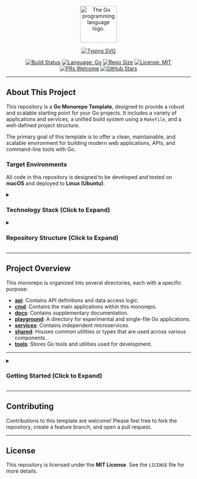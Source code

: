 <p align="center">
  <img src="https://upload.wikimedia.org/wikipedia/commons/thumb/0/05/Go_Logo_Blue.svg/1920px-Go_Logo_Blue.svg.png" alt="The Go programming language logo." width="100"/>
</p>

<p align="center">
  <a href="https://github.com/dunamismax/go-monorepo-template">
    <img src="https://readme-typing-svg.herokuapp.com?font=Fira+Code&size=24&pause=1000&color=00ADD8&center=true&vCenter=true&width=550&lines=Go+Monorepo+Template;A+Solid+Foundation+for+Your+Next+Project;Scalable.++Maintainable.++Efficient." alt="Typing SVG" />
  </a>
</p>

<p align="center">
  <a href="https://github.com/dunamismax/go-monorepo-template/actions/workflows/makefile.yml"><img src="https://github.com/dunamismax/go-monorepo-template/actions/workflows/makefile.yml/badge.svg" alt="Build Status"></a>
  <a href="https://go.dev/"><img src="https://img.shields.io/badge/Language-Go-blue.svg" alt="Language: Go"></a>
  <a href="https://img.shields.io/github/repo-size/dunamismax/go-monorepo-template"><img src="https://img.shields.io/github/repo-size/dunamismax/go-monorepo-template" alt="Repo Size"></a>
  <a href="https://github.com/dunamismax/go-monorepo-template/blob/main/LICENSE"><img src="https://img.shields.io/badge/License-MIT-yellow.svg" alt="License: MIT"></a>
  <a href="https://github.com/dunamismax/go-monorepo-template/pulls"><img src="https://img.shields.io/badge/PRs-welcome-brightgreen.svg?style=flat-square" alt="PRs Welcome"></a>
  <a href="https://github.com/dunamismax/go-monorepo-template/stargazers"><img src="https://img.shields.io/github/stars/dunamismax/go-monorepo-template" alt="GitHub Stars"></a>
</p>

---

## About This Project

This repository is a **Go Monorepo Template**, designed to provide a robust and scalable starting point for your Go projects. It includes a variety of applications and services, a unified build system using a `Makefile`, and a well-defined project structure.

The primary goal of this template is to offer a clean, maintainable, and scalable environment for building modern web applications, APIs, and command-line tools with Go.

### Target Environments

All code in this repository is designed to be developed and tested on **macOS** and deployed to **Linux (Ubuntu)**.

<details>
<summary><h3>Technology Stack (Click to Expand)</h3></summary>

This template utilizes a curated set of technologies to ensure a high-quality development experience and a performant end product.

---

### **Core Application & CLI**

- **Language:** [**Go**](https://go.dev/doc/) (v1.22+)
- **Web Router:** [**`net/http`**](https://pkg.go.dev/net/http/)
- **CLI Framework:** [**`flag`**](https://pkg.go.dev/flag/)
- **Database ORM:** [**GORM**](https://gorm.io/docs/)
- **Database Access:** [**`database/sql`**](https://pkg.go.dev/database/sql/)
- **Database Driver (PostgreSQL):** [**`lib/pq`**](https://pkg.go.dev/github.com/lib/pq)
- **Database Migrations:** **GORM Auto-Migration** & **SQL Files**

### **Developer Experience & Tooling**

- **Package & Environment Management:** [**Go Modules & Toolchain**](https://go.dev/doc/tool/)
- **Linter & Formatter:** [**`go fmt`**](https://pkg.go.dev/cmd/gofmt/) & [**`go vet`**](https://pkg.go.dev/cmd/vet/)
- **Configuration:** Environment variables and JSON files.
- **Live Reloading:** [**Air**](https://github.com/air-verse/air)

### **Frontend & User Experience**

- **Client-Side Interactivity:** [**htmx**](https://htmx.org/docs/) (v2.0.0)
- **Templating:** [**`html/template`**](https://pkg.go.dev/html/template/)
- **Forms & Validation:** Manual struct population and methods, with client-side validation using HTML5.

### **Authentication**

- **Core Authentication:** [**`golang.org/x/crypto/bcrypt`**](https://pkg.go.dev/golang.org/x/crypto/bcrypt) and JWTs.

### **Deployment & Production**

- **Web Server / Reverse Proxy:** [**Caddy**](https://caddyserver.com/docs/) (v2)
- **Asset Management:** [**`embed`**](https://pkg.go.dev/embed/)

</details>

<details>
<summary><h3>Repository Structure (Click to Expand)</h3></summary>

```sh
/
├── api/
├── cmd/
│   ├── demo-cli-tool/
│   └── demo-http-server/
├── docs/
├── playground/
├── services/
│   ├── demo-product-service/
│   └── demo-user-service/
├── shared/
├── tools/
│   └── username-changer/
├── .env.example
├── .gitignore
├── docker-compose.yml
├── go.mod
├── go.sum
├── LICENSE
├── Makefile
└��─ README.md
```

</details>

---

## Project Overview

This monorepo is organized into several directories, each with a specific purpose:

- **[api](./api)**: Contains API definitions and data access logic.
- **[cmd](./cmd)**: Contains the main applications within this monorepo.
- **[docs](./docs)**: Contains supplementary documentation.
- **[playground](./playground)**: A directory for experimental and single-file Go applications.
- **[services](./services)**: Contains independent microservices.
- **[shared](./shared)**: Houses common utilities or types that are used across various components.
- **[tools](./tools)**: Stores Go tools and utilities used for development.

---

<details>
<summary><h3>Getting Started (Click to Expand)</h3></summary>

#### 1. Prerequisites

- Go 1.22+
- Docker (for running services with Docker Compose)
- A running PostgreSQL instance

#### 2. Clone the Repository

First, fork this repository. Then, clone your forked repository to your local machine.

```bash
git clone https://github.com/dunamismax/go-monorepo-template.git
cd go-monorepo-template
```

#### 3. Customize for Your Use

This template is configured with the username `dunamismax`. To make it your own, you need to replace this username with your own GitHub username. You can do this in two ways:

**Option 1: Use the Automated Script**

This repository includes a tool to automate the process. To run it, use the following command:

```bash
make change-username
```

The script will prompt you for your GitHub username and replace all instances of `dunamismax` with your input.

**Option 2: Manual Search and Replace**

If you prefer to make the changes manually, you can use the search and replace feature in your code editor (like VS Code).

1.  Open the project in your editor.
2.  Search for `dunamismax` across all files.
3.  Replace all instances with your GitHub username.

#### 4. Set Up Environment

```bash
# Copy the example environment file
cp .env.example .env
```

Update your `.env` file with the correct connection string for your PostgreSQL database.

#### 5. Running a Project

To run a project, you can use the provided `Makefile` or `docker-compose`.

**Using Make**

The `APP` variable specifies which application to run.

```bash
# Run the demo-http-server (default)
make run

# Run the demo-user-service
make run APP=demo-user-service

# Run the demo-cli-tool with the "hello" command
make run APP=demo-cli-tool -- hello --name "World"
```

For live reloading during development:

```bash
# Live-reload the demo-http-server
make run/live APP=demo-http-server
```

**Using Docker Compose**

You can also run the `demo-http-server` using Docker Compose:

```bash
docker-compose up --build
```

To see a full list of available commands and applications, run:

```bash
make help
```

</details>

---

## Contributing

Contributions to this template are welcome! Please feel free to fork the repository, create a feature branch, and open a pull request.

---

## License

This repository is licensed under the **MIT License**. See the `LICENSE` file for more details.

